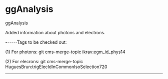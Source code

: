 # ggAnalysis
ggAnalysis

Added information about photons and electrons.

------Tags to be checked out:

(1) For photons: git cms-merge-topic ikrav:egm_id_phys14

(2) For elecrons: git cms-merge-topic HuguesBrun:trigElecIdInCommonIsoSelection720

------
